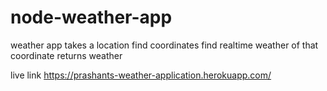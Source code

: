 # node-weather-app

weather app 
takes a location 
find coordinates 
find realtime weather of that coordinate 
returns weather

live link
https://prashants-weather-application.herokuapp.com/
